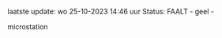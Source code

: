 laatste update: 
wo 25-10-2023 14:46   uur 
Status: FAALT - geel - 
<div class="service Y">microstation</div>